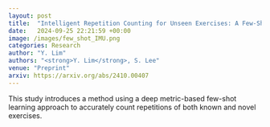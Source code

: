 ```yaml
---
layout: post
title:  "Intelligent Repetition Counting for Unseen Exercises: A Few-Shot Learning Approach with Sensor Signals"
date:   2024-09-25 22:21:59 +00:00
image: /images/few_shot_IMU.png
categories: Research
author: "Y. Lim"
authors: "<strong>Y. Lim</strong>, S. Lee"
venue: "Preprint"
arxiv: https://arxiv.org/abs/2410.00407
---
```

This study introduces a method using a deep metric-based few-shot learning approach to accurately count repetitions of both known and novel exercises.